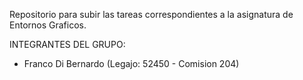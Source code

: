 Repositorio para subir las tareas correspondientes a la asignatura de Entornos Graficos.

INTEGRANTES DEL GRUPO:
- Franco Di Bernardo (Legajo: 52450 - Comision 204)
